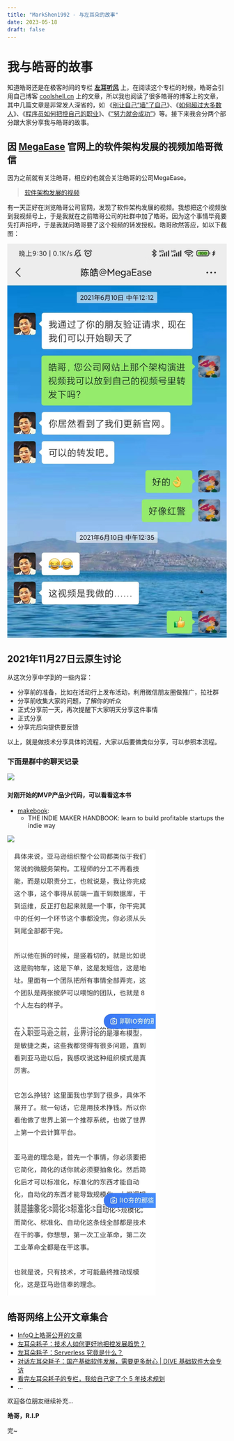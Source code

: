 ```yaml
--- 
title: "MarkShen1992 - 与左耳朵的故事"
date: 2023-05-18
draft: false
---
```

# 我与皓哥的故事

知道皓哥还是在极客时间的专栏 **[左耳听风](http://gk.link/a/10sBp)** 上，在阅读这个专栏的时候，皓哥会引用自己博客 [coolshell.cn](https://www.coolshell.cn/) 上的文章，所以我也阅读了很多皓哥的博客上的文章，其中几篇文章是非常发人深省的，如 《[别让自己“墙”了自己](https://coolshell.cn/articles/20276.html)》、《[如何超过大多数人](https://coolshell.cn/articles/19464.html)》、《[程序员如何把控自己的职业](https://coolshell.cn/articles/20977.html)》、《[“努力就会成功”](https://coolshell.cn/articles/19271.html)》等。接下来我会分两个部分跟大家分享我与皓哥的故事。

## 因 [MegaEase](https://megaease.cn/) 官网上的软件架构发展的视频加皓哥微信

因为之前就有关注皓哥，相应的也就会关注皓哥的公司MegaEase。

> [软件架构发展的视频](https://www.bilibili.com/video/BV1qc411W78Q/?spm_id_from=333.999.0.0&vd_source=901e0b3c23d3cff6094d75383834207f)

有一天正好在浏览皓哥公司官网，发现了软件架构发展的视频。我想把这个视频放到我视频号上，于是我就在之前皓哥公司的社群中加了皓哥。因为这个事情毕竟要先打声招呼，于是我就问皓哥要了这个视频的转发授权。皓哥欣然答应，如以下截图：

 ![](./images/1.jpg)

## 2021年11月27日云原生讨论

从这次分享中学到的一些内容：

- 分享前的准备，比如在活动行上发布活动，利用微信朋友圈做推广，拉社群
- 分享前收集大家的问题，了解你的听众
- 正式分享前一天，再次提醒下大家明天分享这件事情
- 正式分享
- 分享完后向提供要反馈

以上，就是做技术分享具体的流程，大家以后要做类似分享，可以参照本流程。

### 下面是群中的聊天记录

 ![](./images/2.jpg)

#### 对刚开始的MVP产品少代码，可以看看这本书

- [makebook](https://readmake.com/): 
  - THE INDIE MAKER HANDBOOK: learn to build profitable startups the indie way

 ![](./images/3.jpg)

 ![](./images/4.jpg)

## 皓哥网络上公开文章集合

- [InfoQ上皓哥公开的文章](https://www.infoq.cn/profile/31F9A95CEABD38/publish)
- [左耳朵耗子：技术人如何更好地把控发展趋势？](https://mp.weixin.qq.com/s/Cedl9lIk2mAd9b_NUCnj_g)
- [左耳朵耗子：Serverless 究竟是什么？](https://mp.weixin.qq.com/s/W_X88_siDdNlrWSysbSAZA)
- [对话左耳朵耗子：国产基础软件发展，需要更多耐心 | DIVE 基础软件大会专访](https://www.infoq.cn/article/WFAL8AFLdhZdj5WebvpG?hmsr=joyk.com&utm_source=joyk.com&utm_medium=referral)
- [看完左耳朵耗子的专栏，我给自己定了个 5 年技术规划](https://www.infoq.cn/article/rPAujK3Tdo6rgZsRMEvw)
- ...

欢迎各位朋友继续补充...

**皓哥，R.I.P**

完~

